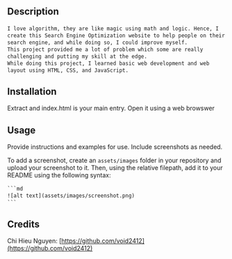 # <Your-Project-Title>

## Description

    I love algorithm, they are like magic using math and logic. Hence, I create this Search Engine Optimization website to help people on their search engine, and while doing so, I could improve myself.
    This project provided me a lot of problem which some are really challenging and putting my skill at the edge.
    While doing this project, I learned basic web development and web layout using HTML, CSS, and JavaScript.

## Installation

Extract and index.html is your main entry. Open it using a web browswer

## Usage

Provide instructions and examples for use. Include screenshots as needed.

To add a screenshot, create an `assets/images` folder in your repository and upload your screenshot to it. Then, using the relative filepath, add it to your README using the following syntax:

    ```md
    ![alt text](assets/images/screenshot.png)
    ```

## Credits

Chi Hieu Nguyen: [https://github.com/void2412](https://github.com/void2412)